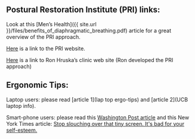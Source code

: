 
## Postural Restoration Institute (PRI) links:

Look at this [Men’s Health]({{ site.url }}/files/benefits_of_diaphragmatic_breathing.pdf) article for a great overview of the PRI approach.

[Here](http://www.posturalrestoration.com/) is a link to the PRI website.

[Here](http://www.hruskaclinic.com/) is a link to Ron Hruska’s clinic web site (Ron developed the PRI approach)  


## Ergonomic Tips:

Laptop users: please read [article 1](lap top ergo-tips) and [article 2](UCB laptop info).

Smart-phone users:  please read this [Washington Post article](http://functionalmovement.com/articles/Screening/2015-03-05_texting_vs._correctives) and this New York Times article: [Stop slouching over that tiny screen. It's bad for your self-esteem.](http://www.nytimes.com/2015/12/13/opinion/sunday/your-iphone-is-ruining-your-posture-and-your-mood.html?smprod=nytcore-ipad&smid=nytcore-ipad-share)









